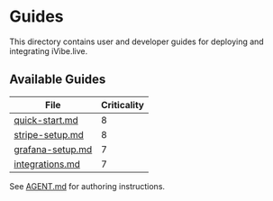 # Guides

This directory contains user and developer guides for deploying and integrating iVibe.live.

## Available Guides

| File | Criticality |
|------|-------------|
| [quick-start.md](quick-start.md) | 8 |
| [stripe-setup.md](stripe-setup.md) | 8 |
| [grafana-setup.md](grafana-setup.md) | 7 |
| [integrations.md](integrations.md) | 7 |

See [AGENT.md](AGENT.md) for authoring instructions.
